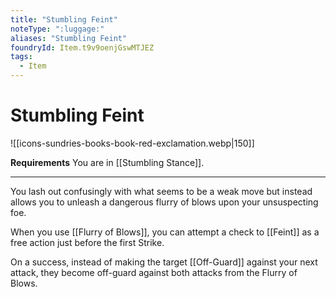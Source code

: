 ```yaml
---
title: "Stumbling Feint"
noteType: ":luggage:"
aliases: "Stumbling Feint"
foundryId: Item.t9v9oenjGswMTJEZ
tags:
  - Item
---
```


# Stumbling Feint
![[icons-sundries-books-book-red-exclamation.webp|150]]

**Requirements** You are in [[Stumbling Stance]].

* * *

You lash out confusingly with what seems to be a weak move but instead allows you to unleash a dangerous flurry of blows upon your unsuspecting foe.

When you use [[Flurry of Blows]], you can attempt a check to [[Feint]] as a free action just before the first Strike.

On a success, instead of making the target [[Off-Guard]] against your next attack, they become off-guard against both attacks from the Flurry of Blows.
